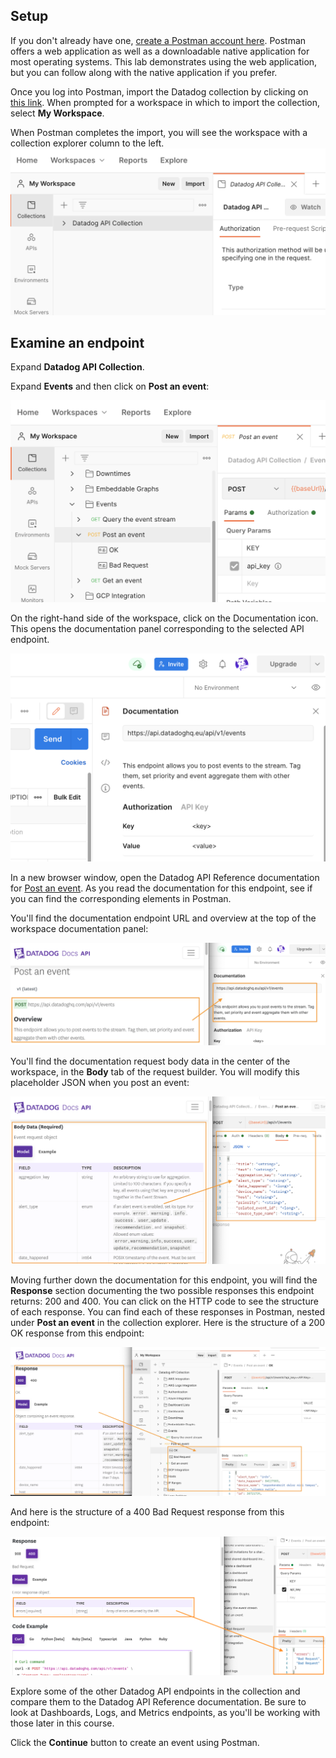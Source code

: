 ## Setup
If you don't already have one, [create a Postman account here](https://identity.getpostman.com/signup). Postman offers a web application as well as a downloadable native application for most operating systems. This lab demonstrates using the web application, but you can follow along with the native application if you prefer.

Once you log into Postman, import the Datadog collection by clicking on [this link](https://elements.getpostman.com/view/import?collection=b82586cb783eb6f7cf6d&referrer=https%3A%2F%2Fdocs.datadoghq.com%2Fgetting_started%2Fapi%2F#?env%5BDatadog%20Authentication%5D=W3sia2V5IjoiYXBwbGljYXRpb25fa2V5IiwidmFsdWUiOiIiLCJlbmFibGVkIjp0cnVlLCJ0eXBlIjoidGV4dCJ9LHsia2V5IjoiYXBpX2tleSIsInZhbHVlIjoiIiwiZW5hYmxlZCI6dHJ1ZSwidHlwZSI6InRleHQifV0=). When prompted for a workspace in which to import the collection, select **My Workspace**.

When Postman completes the import, you will see the workspace with a collection explorer column to the left. ![Screenshot of Datadog API Collection explorer](./assets/postman_workspace_start.png) 

## Examine an endpoint
Expand **Datadog API Collection**.

Expand **Events** and then click on **Post an event**:

![Post an event fully expanded](./assets/post_event_expanded.png) 

On the right-hand side of the workspace, click on the Documentation icon. This opens the documentation panel corresponding to the selected API endpoint.

![Postman docs for post event](./assets/post_event_docs.png) 

In a new browser window, open the Datadog API Reference documentation for [Post an event](https://docs.datadoghq.com/api/latest/events/#post-an-event). As you read the documentation for this endpoint, see if you can find the corresponding elements in Postman.

You'll find the documentation endpoint URL and overview at the top of the workspace documentation panel:

![Post event overview and URL mapped to workspace](./assets/post_event_url_overview.png) 

You'll find the documentation request body data in the center of the workspace, in the **Body** tab of the request builder. You will modify this placeholder JSON when you post an event:

![Post event body data](./assets/post_event_body_data.png) 

Moving further down the documentation for this endpoint, you will find the **Response** section documenting the two possible responses this endpoint returns: 200 and 400. You can click on the HTTP code to see the structure of each response. You can find each of these responses in Postman, nested under **Post an event** in the collection explorer. Here is the structure of a 200 OK response from this endpoint:

![Post event body OK and Bad Request](./assets/post_event_200.png) 

And here is the structure of a 400 Bad Request response from this endpoint:

![Example responses in request viewer](./assets/post_event_400.png) 

Explore some of the other Datadog API endpoints in the collection and compare them to the Datadog API Reference documentation. Be sure to look at Dashboards, Logs, and Metrics endpoints, as you'll be working with those later in this course.

Click the **Continue** button to create an event using Postman.